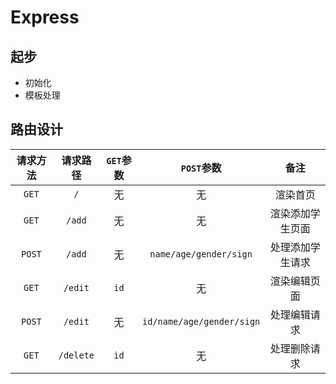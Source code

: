 # Express

## 起步

- 初始化
- 模板处理

## 路由设计

| 请求方法 | 请求路径  | `GET`参数 |        `POST`参数         |       备注       |
| :------: | :-------: | :-------: | :-----------------------: | :--------------: |
|  `GET`   |    `/`    |    无     |            无             |     渲染首页     |
|  `GET`   |  `/add`   |    无     |            无             | 渲染添加学生页面 |
|  `POST`  |  `/add`   |    无     |  `name/age/gender/sign`   | 处理添加学生请求 |
|  `GET`   |  `/edit`  |   `id`    |            无             |   渲染编辑页面   |
|  `POST`  |  `/edit`  |    无     | `id/name/age/gender/sign` |   处理编辑请求   |
|  `GET`   | `/delete` |   `id`    |            无             |   处理删除请求   |

